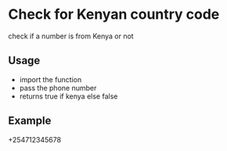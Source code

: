 # Check for Kenyan country code

check if a number is from Kenya or not

## Usage

- import the function
- pass the phone number
- returns true if kenya else false


## Example

 +254712345678